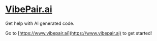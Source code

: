 # [VibePair.ai](https://vibepair.ai)
Get help with AI generated code.

Go to [https://www.vibepair.ai](https://www.vibepair.ai) to get started!
